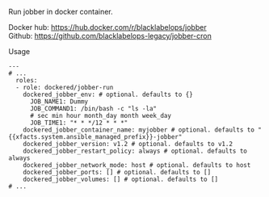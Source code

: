 Run jobber in docker container.

Docker hub: https://hub.docker.com/r/blacklabelops/jobber  
Github: https://github.com/blacklabelops-legacy/jobber-cron

Usage
```
---
# ...
  roles:
  - role: dockered/jobber-run
    dockered_jobber_env: # optional. defaults to {}
      JOB_NAME1: Dummy
      JOB_COMMAND1: /bin/bash -c "ls -la"
      # sec min hour month_day month week_day
      JOB_TIME1: "* * */12 * * *"
    dockered_jobber_container_name: myjobber # optional. defaults to "{{xfacts.system.ansible_managed_prefix}}-jobber"
    dockered_jobber_version: v1.2 # optional. defaults to v1.2
    dockered_jobber_restart_policy: always # optional. defaults to always
    dockered_jobber_network_mode: host # optional. defaults to host
    dockered_jobber_ports: [] # optional. defaults to []
    dockered_jobber_volumes: [] # optional. defaults to []
# ...
```
